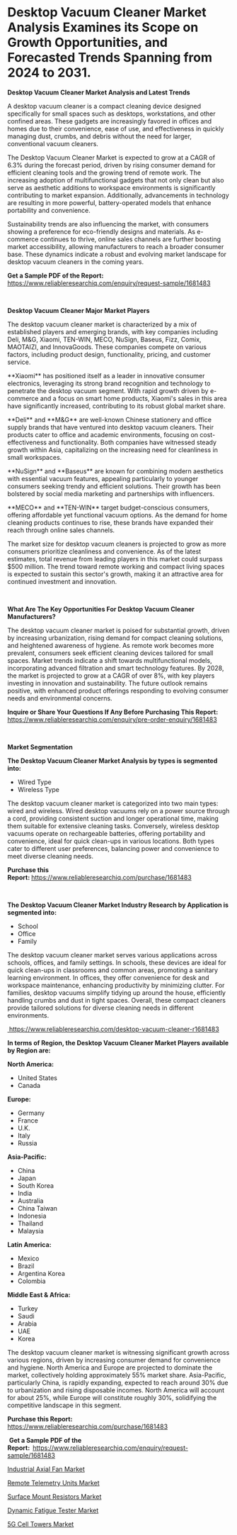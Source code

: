 <p><h1>Desktop Vacuum Cleaner Market Analysis Examines its Scope on Growth Opportunities, and Forecasted Trends Spanning from 2024 to 2031.</h1></p><p><strong>Desktop Vacuum Cleaner Market Analysis and Latest Trends</strong></p>
<p><p>A desktop vacuum cleaner is a compact cleaning device designed specifically for small spaces such as desktops, workstations, and other confined areas. These gadgets are increasingly favored in offices and homes due to their convenience, ease of use, and effectiveness in quickly managing dust, crumbs, and debris without the need for larger, conventional vacuum cleaners. </p><p>The Desktop Vacuum Cleaner Market is expected to grow at a CAGR of 6.3% during the forecast period, driven by rising consumer demand for efficient cleaning tools and the growing trend of remote work. The increasing adoption of multifunctional gadgets that not only clean but also serve as aesthetic additions to workspace environments is significantly contributing to market expansion. Additionally, advancements in technology are resulting in more powerful, battery-operated models that enhance portability and convenience. </p><p>Sustainability trends are also influencing the market, with consumers showing a preference for eco-friendly designs and materials. As e-commerce continues to thrive, online sales channels are further boosting market accessibility, allowing manufacturers to reach a broader consumer base. These dynamics indicate a robust and evolving market landscape for desktop vacuum cleaners in the coming years.</p></p>
<p><strong>Get a Sample PDF of the Report:&nbsp;</strong> <a href="https://www.reliableresearchiq.com/enquiry/request-sample/1681483?utm_campaign=1102&utm_medium=2&utm_source=Github&utm_content=ia&utm_term=01102024&utm_id=desktop-vacuum-cleaner">https://www.reliableresearchiq.com/enquiry/request-sample/1681483</a></p>
<p>&nbsp;</p>
<p><strong>Desktop Vacuum Cleaner Major Market Players</strong></p>
<p><p>The desktop vacuum cleaner market is characterized by a mix of established players and emerging brands, with key companies including Deli, M&G, Xiaomi, TEN-WIN, MECO, NuSign, Baseus, Fizz, Comix, MAOTAIZI, and InnovaGoods. These companies compete on various factors, including product design, functionality, pricing, and customer service.</p><p>**Xiaomi** has positioned itself as a leader in innovative consumer electronics, leveraging its strong brand recognition and technology to penetrate the desktop vacuum segment. With rapid growth driven by e-commerce and a focus on smart home products, Xiaomi's sales in this area have significantly increased, contributing to its robust global market share.</p><p>**Deli** and **M&G** are well-known Chinese stationery and office supply brands that have ventured into desktop vacuum cleaners. Their products cater to office and academic environments, focusing on cost-effectiveness and functionality. Both companies have witnessed steady growth within Asia, capitalizing on the increasing need for cleanliness in small workspaces.</p><p>**NuSign** and **Baseus** are known for combining modern aesthetics with essential vacuum features, appealing particularly to younger consumers seeking trendy and efficient solutions. Their growth has been bolstered by social media marketing and partnerships with influencers.</p><p>**MECO** and **TEN-WIN** target budget-conscious consumers, offering affordable yet functional vacuum options. As the demand for home cleaning products continues to rise, these brands have expanded their reach through online sales channels.</p><p>The market size for desktop vacuum cleaners is projected to grow as more consumers prioritize cleanliness and convenience. As of the latest estimates, total revenue from leading players in this market could surpass $500 million. The trend toward remote working and compact living spaces is expected to sustain this sector's growth, making it an attractive area for continued investment and innovation.</p></p>
<p>&nbsp;</p>
<p><strong>What Are The Key Opportunities For Desktop Vacuum Cleaner Manufacturers?</strong></p>
<p><p>The desktop vacuum cleaner market is poised for substantial growth, driven by increasing urbanization, rising demand for compact cleaning solutions, and heightened awareness of hygiene. As remote work becomes more prevalent, consumers seek efficient cleaning devices tailored for small spaces. Market trends indicate a shift towards multifunctional models, incorporating advanced filtration and smart technology features. By 2028, the market is projected to grow at a CAGR of over 8%, with key players investing in innovation and sustainability. The future outlook remains positive, with enhanced product offerings responding to evolving consumer needs and environmental concerns.</p></p>
<p><strong>Inquire or Share Your Questions If Any Before Purchasing This Report:</strong> <a href="https://www.reliableresearchiq.com/enquiry/pre-order-enquiry/1681483?utm_campaign=1102&utm_medium=2&utm_source=Github&utm_content=ia&utm_term=01102024&utm_id=desktop-vacuum-cleaner">https://www.reliableresearchiq.com/enquiry/pre-order-enquiry/1681483</a></p>
<p>&nbsp;</p>
<p><strong>Market Segmentation</strong></p>
<p><strong>The Desktop Vacuum Cleaner Market Analysis by types is segmented into:</strong></p>
<p><ul><li>Wired Type</li><li>Wireless Type</li></ul></p>
<p><p>The desktop vacuum cleaner market is categorized into two main types: wired and wireless. Wired desktop vacuums rely on a power source through a cord, providing consistent suction and longer operational time, making them suitable for extensive cleaning tasks. Conversely, wireless desktop vacuums operate on rechargeable batteries, offering portability and convenience, ideal for quick clean-ups in various locations. Both types cater to different user preferences, balancing power and convenience to meet diverse cleaning needs.</p></p>
<p><strong>Purchase this Report:&nbsp;</strong><a href="https://www.reliableresearchiq.com/purchase/1681483?utm_campaign=1102&utm_medium=2&utm_source=Github&utm_content=ia&utm_term=01102024&utm_id=desktop-vacuum-cleaner">https://www.reliableresearchiq.com/purchase/1681483</a></p>
<p>&nbsp;</p>
<p><strong>The Desktop Vacuum Cleaner Market Industry Research by Application is segmented into:</strong></p>
<p><ul><li>School</li><li>Office</li><li>Family</li></ul></p>
<p><p>The desktop vacuum cleaner market serves various applications across schools, offices, and family settings. In schools, these devices are ideal for quick clean-ups in classrooms and common areas, promoting a sanitary learning environment. In offices, they offer convenience for desk and workspace maintenance, enhancing productivity by minimizing clutter. For families, desktop vacuums simplify tidying up around the house, efficiently handling crumbs and dust in tight spaces. Overall, these compact cleaners provide tailored solutions for diverse cleaning needs in different environments.</p></p>
<p><a href="https://www.reliableresearchiq.com/desktop-vacuum-cleaner-r1681483?utm_campaign=1102&utm_medium=2&utm_source=Github&utm_content=ia&utm_term=01102024&utm_id=desktop-vacuum-cleaner">&nbsp;https://www.reliableresearchiq.com/desktop-vacuum-cleaner-r1681483</a></p>
<p><strong>In terms of Region, the Desktop Vacuum Cleaner Market Players available by Region are:</strong></p>
<p>
    <p> <strong> North America: </strong>
        <ul>
            <li>United States</li>
            <li>Canada</li>
        </ul>
        </p> 
    <p> <strong> Europe: </strong>
        <ul>
            <li>Germany</li>
            <li>France</li>
            <li>U.K.</li>
            <li>Italy</li>
            <li>Russia</li>
        </ul>
        </p> 
    <p> <strong> Asia-Pacific: </strong>
        <ul>
            <li>China</li>
            <li>Japan</li>
            <li>South Korea</li>
            <li>India</li>
            <li>Australia</li>
            <li>China Taiwan</li>
            <li>Indonesia</li>
            <li>Thailand</li>
            <li>Malaysia</li>
        </ul>
        </p> 
    <p> <strong> Latin America: </strong>
        <ul>
            <li>Mexico</li>
            <li>Brazil</li>
            <li>Argentina Korea</li>
            <li>Colombia</li>
        </ul>
        </p> 
    <p> <strong> Middle East & Africa: </strong>
        <ul>
            <li>Turkey</li>
            <li>Saudi</li>
            <li>Arabia</li>
            <li>UAE</li>
            <li>Korea</li>
        </ul>
    </p>
    </p>
<p><p>The desktop vacuum cleaner market is witnessing significant growth across various regions, driven by increasing consumer demand for convenience and hygiene. North America and Europe are projected to dominate the market, collectively holding approximately 55% market share. Asia-Pacific, particularly China, is rapidly expanding, expected to reach around 30% due to urbanization and rising disposable incomes. North America will account for about 25%, while Europe will constitute roughly 30%, solidifying the competitive landscape in this segment.</p></p>
<p><strong>Purchase this Report: </strong><a href="https://www.reliableresearchiq.com/purchase/1681483?utm_campaign=1102&utm_medium=2&utm_source=Github&utm_content=ia&utm_term=01102024&utm_id=desktop-vacuum-cleaner">https://www.reliableresearchiq.com/purchase/1681483</a></p>
<p>&nbsp;<strong>Get a Sample PDF of the Report:&nbsp;&nbsp;</strong><a href="https://www.reliableresearchiq.com/enquiry/request-sample/1681483?utm_campaign=1102&utm_medium=2&utm_source=Github&utm_content=ia&utm_term=01102024&utm_id=desktop-vacuum-cleaner">https://www.reliableresearchiq.com/enquiry/request-sample/1681483</a></p>
<p><strong></strong></p>
<p><p><a href="https://www.linkedin.com/pulse/industrial-axial-fan-market-share-size-trends-industry-analysis-eufke?utm_campaign=1102&utm_medium=2&utm_source=Github&utm_content=ia&utm_term=01102024&utm_id=desktop-vacuum-cleaner">Industrial Axial Fan Market</a></p><p><a href="https://issuu.com/reportprime-2/docs/remote-telemetry-units-market-size-_90a46737cfdb38?utm_campaign=1102&utm_medium=2&utm_source=Github&utm_content=ia&utm_term=01102024&utm_id=desktop-vacuum-cleaner">Remote Telemetry Units Market</a></p><p><a href="https://www.linkedin.com/pulse/pioneering-growth-analyzing-global-surface-mount-resistors-mhjze?utm_campaign=1102&utm_medium=2&utm_source=Github&utm_content=ia&utm_term=01102024&utm_id=desktop-vacuum-cleaner">Surface Mount Resistors Market</a></p><p><a href="https://www.linkedin.com/pulse/global-dynamic-fatigue-tester-market-trends-insights-growth-cjhje?utm_campaign=1102&utm_medium=2&utm_source=Github&utm_content=ia&utm_term=01102024&utm_id=desktop-vacuum-cleaner">Dynamic Fatigue Tester Market</a></p><p><a href="https://issuu.com/reportprime-2/docs/5g-cell-towers-market-size-2030.ppt_ab10aac6160a48?utm_campaign=1102&utm_medium=2&utm_source=Github&utm_content=ia&utm_term=01102024&utm_id=desktop-vacuum-cleaner">5G Cell Towers Market</a></p></p>
